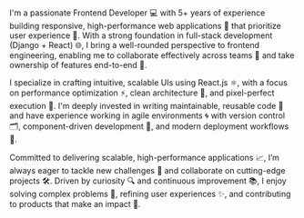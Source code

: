 I'm a passionate Frontend Developer 💻 with 5+ years of experience building responsive, high-performance web applications 🚀 that prioritize user experience 🎯. With a strong foundation in full-stack development (Django + React) 🌐, I bring a well-rounded perspective to frontend engineering, enabling me to collaborate effectively across teams 🤝 and take ownership of features end-to-end 🔁.

I specialize in crafting intuitive, scalable UIs using React.js ⚛️, with a focus on performance optimization ⚡, clean architecture 🧱, and pixel-perfect execution 🎨. I'm deeply invested in writing maintainable, reusable code 🧩 and have experience working in agile environments 🌀 with version control 🗂️, component-driven development 🧱, and modern deployment workflows 🚢.

Committed to delivering scalable, high-performance applications 📈, I’m always eager to tackle new challenges 🧠 and collaborate on cutting-edge projects 🛠️. Driven by curiosity 🔍 and continuous improvement 📚, I enjoy solving complex problems 🧩, refining user experiences ✨, and contributing to products that make an impact 🌟.

<!---
bala833/bala833 is a ✨ special ✨ repository because its `README.md` (this file) appears on your GitHub profile.
You can click the Preview link to take a look at your changes.
--->
